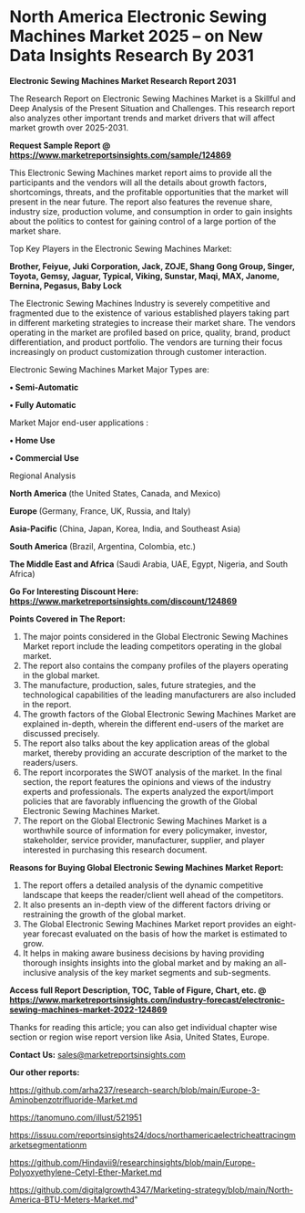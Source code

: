 # North America Electronic Sewing Machines Market 2025 – on New Data Insights Research By 2031

<strong>Electronic Sewing Machines Market Research Report 2031</strong>

The Research Report on Electronic Sewing Machines Market is a Skillful and Deep Analysis of the Present Situation and Challenges. This research report also analyzes other important trends and market drivers that will affect market growth over 2025-2031.

<strong>Request Sample Report @ <a href=https://www.marketreportsinsights.com/sample/124869>https://www.marketreportsinsights.com/sample/124869</a></strong>

This Electronic Sewing Machines market report aims to provide all the participants and the vendors will all the details about growth factors, shortcomings, threats, and the profitable opportunities that the market will present in the near future. The report also features the revenue share, industry size, production volume, and consumption in order to gain insights about the politics to contest for gaining control of a large portion of the market share.

Top Key Players in the Electronic Sewing Machines Market:

<strong>Brother, Feiyue, Juki Corporation, Jack, ZOJE, Shang Gong Group, Singer, Toyota, Gemsy, Jaguar, Typical, Viking, Sunstar, Maqi, MAX, Janome, Bernina, Pegasus, Baby Lock</strong>

The Electronic Sewing Machines Industry is severely competitive and fragmented due to the existence of various established players taking part in different marketing strategies to increase their market share. The vendors operating in the market are profiled based on price, quality, brand, product differentiation, and product portfolio. The vendors are turning their focus increasingly on product customization through customer interaction.

Electronic Sewing Machines Market Major Types are:

<strong>• Semi-Automatic

• Fully Automatic</strong>

Market Major end-user applications :

<strong>• Home Use

• Commercial Use</strong>

Regional Analysis

</u><strong><b>North America</b></strong> (the United States, Canada, and Mexico)

<strong><b>Europe </b></strong>(Germany, France, UK, Russia, and Italy)

<strong><b>Asia-Pacific</b></strong> (China, Japan, Korea, India, and Southeast Asia)

<strong><b>South America</b></strong> (Brazil, Argentina, Colombia, etc.)

<strong><b>The Middle East and Africa</b></strong> (Saudi Arabia, UAE, Egypt, Nigeria, and South Africa)

<strong>Go For Interesting Discount Here: <a href=https://www.marketreportsinsights.com/discount/124869>https://www.marketreportsinsights.com/discount/124869</a></strong>

<strong>Points Covered in The Report:</strong>
<ol>
  <li>The major points considered in the Global Electronic Sewing Machines Market report include the leading competitors operating in the global market.</li>
  <li>The report also contains the company profiles of the players operating in the global market.</li>
  <li>The manufacture, production, sales, future strategies, and the technological capabilities of the leading manufacturers are also included in the report.</li>
  <li>The growth factors of the Global Electronic Sewing Machines Market are explained in-depth, wherein the different end-users of the market are discussed precisely.</li>
  <li>The report also talks about the key application areas of the global market, thereby providing an accurate description of the market to the readers/users.</li>
  <li>The report incorporates the SWOT analysis of the market. In the final section, the report features the opinions and views of the industry experts and professionals. The experts analyzed the export/import policies that are favorably influencing the growth of the Global Electronic Sewing Machines Market.</li>
  <li>The report on the Global Electronic Sewing Machines Market is a worthwhile source of information for every policymaker, investor, stakeholder, service provider, manufacturer, supplier, and player interested in purchasing this research document.</li>
</ol>
<strong>Reasons for Buying Global Electronic Sewing Machines Market Report:</strong>

<ol>
  <li>The report offers a detailed analysis of the dynamic competitive landscape that keeps the reader/client well ahead of the competitors.</li>
  <li>It also presents an in-depth view of the different factors driving or restraining the growth of the global market.</li>
  <li>The Global Electronic Sewing Machines Market report provides an eight-year forecast evaluated on the basis of how the market is estimated to grow.</li>
  <li>It helps in making aware business decisions by having providing thorough insights insights into the global market and by making an all-inclusive analysis of the key market segments and sub-segments.</li>
</ol>
<strong>Access full Report Description, TOC, Table of Figure, Chart, etc. @ <a href=https://www.marketreportsinsights.com/industry-forecast/electronic-sewing-machines-market-2022-124869>https://www.marketreportsinsights.com/industry-forecast/electronic-sewing-machines-market-2022-124869</a></strong>


Thanks for reading this article; you can also get individual chapter wise section or region wise report version like Asia, United States, Europe.

<strong>Contact Us:</strong>
sales@marketreportsinsights.com

<strong>Our other reports:</strong>

<a href=https://github.com/arha237/research-search/blob/main/Europe-3-Aminobenzotrifluoride-Market.md>https://github.com/arha237/research-search/blob/main/Europe-3-Aminobenzotrifluoride-Market.md</a>

<a href=https://tanomuno.com/illust/521951>https://tanomuno.com/illust/521951</a>

<a href=https://issuu.com/reportsinsights24/docs/northamericaelectricheattracingmarketsegmentationm>https://issuu.com/reportsinsights24/docs/northamericaelectricheattracingmarketsegmentationm</a>

<a href=https://github.com/Hindavii9/researchinsights/blob/main/Europe-Polyoxyethylene-Cetyl-Ether-Market.md>https://github.com/Hindavii9/researchinsights/blob/main/Europe-Polyoxyethylene-Cetyl-Ether-Market.md</a>

<a href=https://github.com/digitalgrowth4347/Marketing-strategy/blob/main/North-America-BTU-Meters-Market.md>https://github.com/digitalgrowth4347/Marketing-strategy/blob/main/North-America-BTU-Meters-Market.md</a>"

